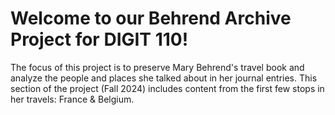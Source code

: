 # Welcome to our Behrend Archive Project for DIGIT 110!
The focus of this project is to preserve Mary Behrend's travel book and analyze the people and places she talked about in her journal entries. This section of the project (Fall 2024) includes content from the first few stops in her travels: France & Belgium.